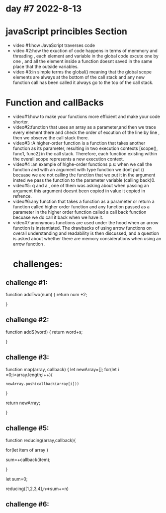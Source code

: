 # day #7 2022-8-13

# javaScript princibles Section
- video #1:how JavaScript traverses code
- video #2:how the exuction of code happens in terms of memmory and threading , each element and variable in the global code excute one by one , and all the element inside a function doesnt saved in the same place that the outside variables.
- video #3:in simple terms the global() meaning that the global scope elements are always at the bottom of the call stack and any new function call has been called it always go to the top of the call stack.

# Function and callBacks
- video#1:how to make your functions more efficient and make your code shorter.
- video#2:function that uses an array as a parameter,and then we trace every element there and check the order of excution of the line by line , then we observe the call stack there.
- video#3 :A higher-order function is a function that takes another function as its parameter, resulting in two execution contexts [scope(), func1, func2] in the call stack. Therefore, each function existing within the overall scope represents a new execution context.
- video#4 :an example of highe-order functions p.s: when we call the function and with an argument with type function  we dont put () becuase we are not calling the function that we put it in the argument insted we pass the function to the parameter variable (calling back)0.
- video#5: q and a , one of them was asking about when passing an argument this argument doesnt been copied in value it copied in refrence.
- video#6:any function that takes a function as a parameter or return a function called higher order function and any function passed as a parameter in the higher order function called a call back function becuase we do call it back when we have it.
- video#7:anonymous functions are used under the hood when an arrow function is instantiated. The drawbacks of using arrow functions on overall understanding and readability is then discussed, and a question is asked about whether there are memory considerations when using an arrow function .
  # challenges:
## challenge #1:
function addTwo(num) {
  return num +2;

}
## challenge #2:
function addS(word) {
  return word+s;

}
## challenge #3:
function map(array, callback) {
  let newArray=[];
  for(let i =0;i<array.length;i++){
    
    
    newArray.push(callback(array[i]))
    
  }
  
  return newArray;

}
## challenge #5:
function reducing(array,callback){

for(let item of array )

sum=+callback(item);
    
}

let sum=0;



reducing([1,2,3,4],n=>sum+=n)

## challenge #6:


